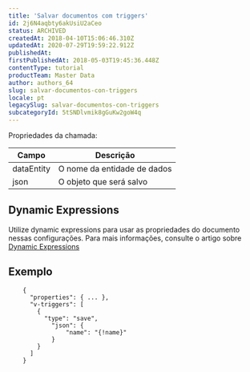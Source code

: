 ```yaml
---
title: 'Salvar documentos com triggers'
id: 2j6N4aqbty6akUsiU2aCeo
status: ARCHIVED
createdAt: 2018-04-10T15:06:46.310Z
updatedAt: 2020-07-29T19:59:22.912Z
publishedAt: 
firstPublishedAt: 2018-05-03T19:45:36.448Z
contentType: tutorial
productTeam: Master Data
author: authors_64
slug: salvar-documentos-con-triggers
locale: pt
legacySlug: salvar-documentos-con-triggers
subcategoryId: 5tSNDlvmik8gGuKw2goW4q
---
```


Propriedades da chamada:

| Campo     | Descrição     |
| ---------- | ---------- |
| dataEntity       | O nome da entidade de dados       |
| json       | O objeto que será salvo       |

## Dynamic Expressions

Utilize dynamic expressions para usar as propriedades do documento nessas configurações. Para mais informações, consulte o artigo sobre [Dynamic Expressions](/pt/tutorial/dynamic-expressions)

## Exemplo

```
    {
      "properties": { ... },
      "v-triggers": [
        {
          "type": "save",
	        "json": {
		        "name": "{!name}"
	        }
        }
      ]
    }
```
